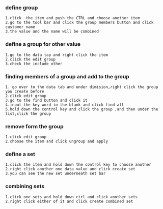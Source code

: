 ### define group 
```
1.click  the item and push the CTRL and choose another item
2.go to the tool bar and click the group members button and click customer name
3.the value and the name will be combined
```

### define a group for other value
```
1.go to the data tap and right click the item 
2.click the edit group
3.check the include other
```
### finding members of a group and add to the group
```
1. go over to the data tab and under dimision,right click the group you create before
2.click edit group
3.go to the find button and click it 
4.input the key word in the blank and click find all
5.hold down the control key and click the group ,and then under the list,click the group
```

### remove form the group
```
1.click edit group
2.choose the item and click ungroup and apply

```

### define a set
```
1.click the item and hold down the control key to choose another
2.right click another one data value and click create set
3.you can see the new set underneath set bar
```

### combining sets
```
1.click one sets and hold down ctrl and click another sets
2.right click either of it and click create combined set

```
